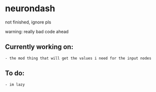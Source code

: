 # neurondash
not finished, ignore pls

warning: really bad code ahead

## Currently working on:
    - the mod thing that will get the values i need for the input nodes
## To do:
    - im lazy